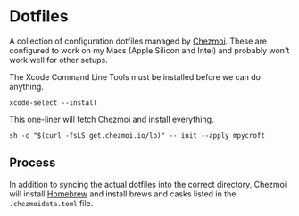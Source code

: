 # Dotfiles

A collection of configuration dotfiles managed by
[Chezmoi](https://www.chezmoi.io). These are configured to work on my Macs
(Apple Silicon and Intel) and probably won't work well for other setups.

The Xcode Command Line Tools must be installed before we can do anything.

```shell
xcode-select --install
```

This one-liner will fetch Chezmoi and install everything.

```shell
sh -c "$(curl -fsLS get.chezmoi.io/lb)" -- init --apply mpycroft
```

## Process

In addition to syncing the actual dotfiles into the correct directory, Chezmoi
will install [Homebrew](https://brew.sh) and install brews and casks listed in
the `.chezmoidata.toml` file.
